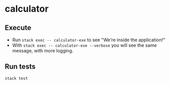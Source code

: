 # calculator

## Execute  

* Run `stack exec -- calculator-exe` to see "We're inside the application!"
* With `stack exec -- calculator-exe --verbose` you will see the same message, with more logging.

## Run tests

`stack test`
